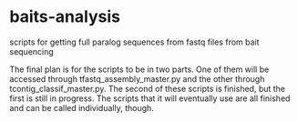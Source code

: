
# baits-analysis
scripts for getting full paralog sequences from fastq files from bait sequencing

The final plan is for the scripts to be in two parts.  One of them will be accessed through tfastq_assembly_master.py and the other through tcontig_classif_master.py.  The second of these scripts is finished, but the first is still in progress.  The scripts that it will eventually use are all finished and can be called individually, though.
